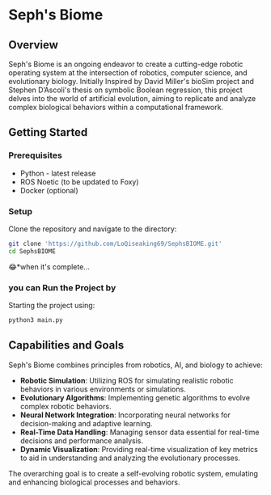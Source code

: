 
# Seph's Biome

## Overview

Seph's Biome is an ongoing endeavor to create a cutting-edge robotic operating system at the intersection of robotics, computer science, and evolutionary biology. Initially Inspired by David Miller's bioSim project and Stephen D’Ascoli's thesis on symbolic Boolean regression, this project delves into the world of artificial evolution, aiming to replicate and analyze complex biological behaviors within a computational framework.


## Getting Started

### Prerequisites
- Python - latest release 
- ROS Noetic (to be updated to Foxy)
- Docker (optional)

### Setup
Clone the repository and navigate to the directory:
```bash
git clone 'https://github.com/LoQiseaking69/SephsBIOME.git'
cd SephsBIOME
```

😂*when it's complete...
### you can Run the Project by
Starting the project using:
```bash
python3 main.py
```

## Capabilities and Goals

Seph's Biome combines principles from robotics, AI, and biology to achieve:
- **Robotic Simulation**: Utilizing ROS for simulating realistic robotic behaviors in various environments or simulations.
- **Evolutionary Algorithms**: Implementing genetic algorithms to evolve complex robotic behaviors.
- **Neural Network Integration**: Incorporating neural networks for decision-making and adaptive learning.
- **Real-Time Data Handling**: Managing sensor data essential for real-time decisions and performance analysis.
- **Dynamic Visualization**: Providing real-time visualization of key metrics to aid in understanding and analyzing the evolutionary processes.

The overarching goal is to create a self-evolving robotic system, emulating and enhancing biological processes and behaviors.
